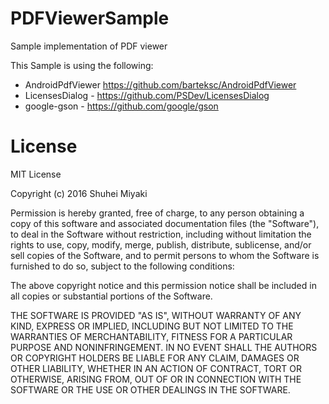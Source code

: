 # PDFViewerSample
Sample implementation of PDF viewer

This Sample is using the following:
- AndroidPdfViewer https://github.com/barteksc/AndroidPdfViewer
- LicensesDialog - https://github.com/PSDev/LicensesDialog
- google-gson - https://github.com/google/gson

# License 

MIT License

Copyright (c) 2016 Shuhei Miyaki

Permission is hereby granted, free of charge, to any person obtaining a copy
of this software and associated documentation files (the "Software"), to deal
in the Software without restriction, including without limitation the rights
to use, copy, modify, merge, publish, distribute, sublicense, and/or sell
copies of the Software, and to permit persons to whom the Software is
furnished to do so, subject to the following conditions:



The above copyright notice and this permission notice shall be included in
all copies or substantial portions of the Software.



THE SOFTWARE IS PROVIDED "AS IS", WITHOUT WARRANTY OF ANY KIND, EXPRESS OR
IMPLIED, INCLUDING BUT NOT LIMITED TO THE WARRANTIES OF MERCHANTABILITY,
FITNESS FOR A PARTICULAR PURPOSE AND NONINFRINGEMENT.  IN NO EVENT SHALL THE
AUTHORS OR COPYRIGHT HOLDERS BE LIABLE FOR ANY CLAIM, DAMAGES OR OTHER
LIABILITY, WHETHER IN AN ACTION OF CONTRACT, TORT OR OTHERWISE, ARISING FROM,
OUT OF OR IN CONNECTION WITH THE SOFTWARE OR THE USE OR OTHER DEALINGS IN
THE SOFTWARE.
